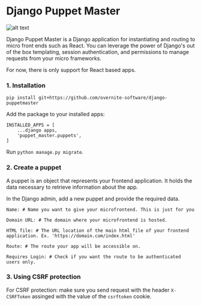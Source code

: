 # Django Puppet Master

![alt text](https://raw.githubusercontent.com/overnite-software/django-puppetmaster/master/docs/assets/puppetmaster.png "How it works")

Django Puppet Master is a Django application for instantiating and routing to micro front ends such as React.
You can leverage the power of Django's out of the box templating, session authentication, and permissions to manage requests
from your micro frameworks.

For now, there is only support for React based apps.

### 1. Installation

`pip install git+https://github.com/overnite-software/django-puppetmaster`

Add the package to your installed apps:
```
INSTALLED_APPS = [
    ...django apps,
    'puppet_master.puppets',
]
```

Run `python manage.py migrate`.

### 2. Create a puppet

A puppet is an object that represents your frontend application. It holds the data necessary to retrieve information about the app.

In the Django admin, add a new puppet and provide the required data.

```
Name: # Name you want to give your microfrontend. This is just for you

Domain URL: # The domain where your microfrontend is hosted.

HTML file: # The URL location of the main html file of your frontend application. Ex. 'https://domain.com/index.html'

Route: # The route your app will be accessible on.

Requires Login: # Check if you want the route to be authenticated users only.

```

### 3. Using CSRF protection

For CSRF protection: make sure you send request with the header `X-CSRFToken` assinged with the value of the `csrftoken` cookie.




